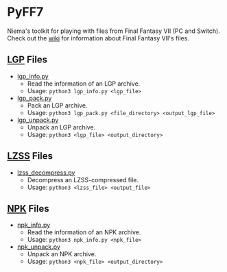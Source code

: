 # PyFF7
Niema's toolkit for playing with files from Final Fantasy VII (PC and Switch). Check out the [wiki](../../wiki) for information about Final Fantasy VII's files.

## [LGP](../../wiki/LGP-Format) Files
* [lgp_info.py](lgp_info.py)
    * Read the information of an LGP archive.
    * Usage: `python3 lgp_info.py <lgp_file>`
* [lgp_pack.py](lgp_pack.py)
    * Pack an LGP archive.
    * Usage: `python3 lgp_pack.py <file_directory> <output_lgp_file>`
* [lgp_unpack.py](lgp_unpack.py)
    * Unpack an LGP archive.
    * Usage: `python3 <lgp_file> <output_directory>`

## [LZSS](../../wiki/LZSS-Format) Files
* [lzss_decompress.py](lzss_decompress.py)
    * Decompress an LZSS-compressed file.
    * Usage: `python3 <lzss_file> <output_file>`

## [NPK](../../wiki/NPK-Format) Files
* [npk_info.py](npk_info.py)
    * Read the information of an NPK archive.
    * Usage: `python3 npk_info.py <npk_file>`
* [npk_unpack.py](npk_unpack.py)
    * Unpack an NPK archive.
    * Usage: `python3 <npk_file> <output_directory>`
